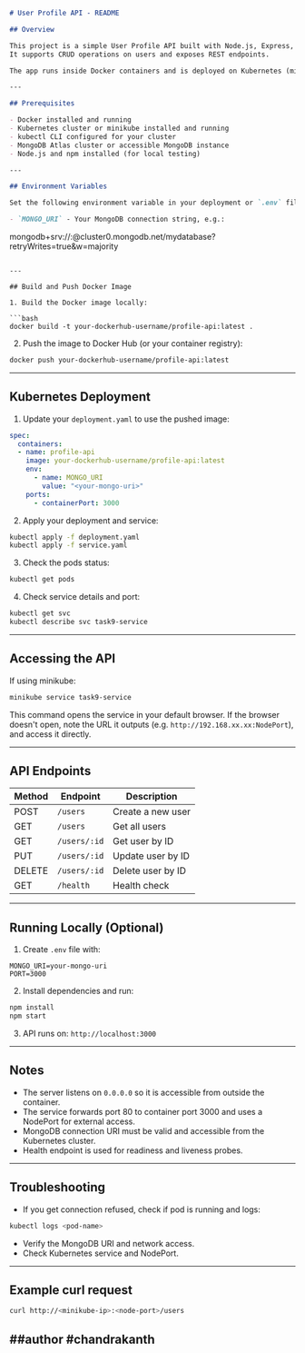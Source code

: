```markdown
# User Profile API - README

## Overview

This project is a simple User Profile API built with Node.js, Express, and MongoDB.  
It supports CRUD operations on users and exposes REST endpoints.

The app runs inside Docker containers and is deployed on Kubernetes (minikube).  

---

## Prerequisites

- Docker installed and running  
- Kubernetes cluster or minikube installed and running  
- kubectl CLI configured for your cluster  
- MongoDB Atlas cluster or accessible MongoDB instance  
- Node.js and npm installed (for local testing)  

---

## Environment Variables

Set the following environment variable in your deployment or `.env` file:

- `MONGO_URI` - Your MongoDB connection string, e.g.:

```

mongodb+srv://<username>:<password>@cluster0.mongodb.net/mydatabase?retryWrites=true\&w=majority

````

---

## Build and Push Docker Image

1. Build the Docker image locally:

```bash
docker build -t your-dockerhub-username/profile-api:latest .
````

2. Push the image to Docker Hub (or your container registry):

```bash
docker push your-dockerhub-username/profile-api:latest
```

---

## Kubernetes Deployment

1. Update your `deployment.yaml` to use the pushed image:

```yaml
spec:
  containers:
  - name: profile-api
    image: your-dockerhub-username/profile-api:latest
    env:
      - name: MONGO_URI
        value: "<your-mongo-uri>"
    ports:
      - containerPort: 3000
```

2. Apply your deployment and service:

```bash
kubectl apply -f deployment.yaml
kubectl apply -f service.yaml
```

3. Check the pods status:

```bash
kubectl get pods
```

4. Check service details and port:

```bash
kubectl get svc
kubectl describe svc task9-service
```

---

## Accessing the API

If using minikube:

```bash
minikube service task9-service
```

This command opens the service in your default browser.
If the browser doesn't open, note the URL it outputs (e.g. `http://192.168.xx.xx:NodePort`), and access it directly.

---

## API Endpoints

| Method | Endpoint     | Description       |
| ------ | ------------ | ----------------- |
| POST   | `/users`     | Create a new user |
| GET    | `/users`     | Get all users     |
| GET    | `/users/:id` | Get user by ID    |
| PUT    | `/users/:id` | Update user by ID |
| DELETE | `/users/:id` | Delete user by ID |
| GET    | `/health`    | Health check      |

---

## Running Locally (Optional)

1. Create `.env` file with:

```
MONGO_URI=your-mongo-uri
PORT=3000
```

2. Install dependencies and run:

```bash
npm install
npm start
```

3. API runs on: `http://localhost:3000`

---

## Notes

* The server listens on `0.0.0.0` so it is accessible from outside the container.
* The service forwards port 80 to container port 3000 and uses a NodePort for external access.
* MongoDB connection URI must be valid and accessible from the Kubernetes cluster.
* Health endpoint is used for readiness and liveness probes.

---

## Troubleshooting

* If you get connection refused, check if pod is running and logs:

```bash
kubectl logs <pod-name>
```

* Verify the MongoDB URI and network access.
* Check Kubernetes service and NodePort.

---

## Example curl request

```bash
curl http://<minikube-ip>:<node-port>/users
```

##author #chandrakanth
---


